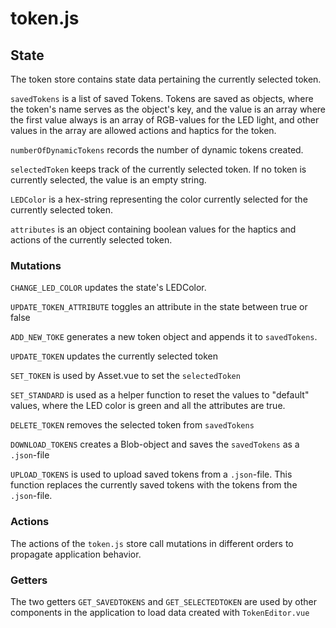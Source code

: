 # token.js

## State

The token store contains state data pertaining the currently selected token.

`savedTokens` is a list of saved Tokens. Tokens are saved as objects, where the token's name serves as the object's key,
and the value is an array where the first value always is an array of RGB-values for the LED light, and other values in the array are allowed actions and haptics for the token.

`numberOfDynamicTokens` records the number of dynamic tokens created.

`selectedToken` keeps track of the currently selected token. If no token is currently selected, the value is an empty string.

`LEDColor` is a hex-string representing the color currently selected for the currently selected token.

`attributes` is an object containing boolean values for the haptics and actions of the currently selected token.

### Mutations

`CHANGE_LED_COLOR` updates the state's LEDColor.

`UPDATE_TOKEN_ATTRIBUTE` toggles an attribute in the state between true or false

`ADD_NEW_TOKE` generates a new token object and appends it to `savedTokens`.

`UPDATE_TOKEN` updates the currently selected token

`SET_TOKEN` is used by Asset.vue to set the `selectedToken`

`SET_STANDARD` is used as a helper function to reset the values to "default" values, where the LED color is green and all the attributes are true.

`DELETE_TOKEN` removes the selected token from `savedTokens`

`DOWNLOAD_TOKENS` creates a Blob-object and saves the `savedTokens` as a `.json`-file

`UPLOAD_TOKENS` is used to upload saved tokens from a `.json`-file. This function replaces the currently saved tokens with the tokens from the `.json`-file.

### Actions

The actions of the `token.js` store call mutations in different orders to propagate application behavior.

### Getters

The two getters `GET_SAVEDTOKENS` and `GET_SELECTEDTOKEN` are used by other components in the application to load data created with `TokenEditor.vue`
